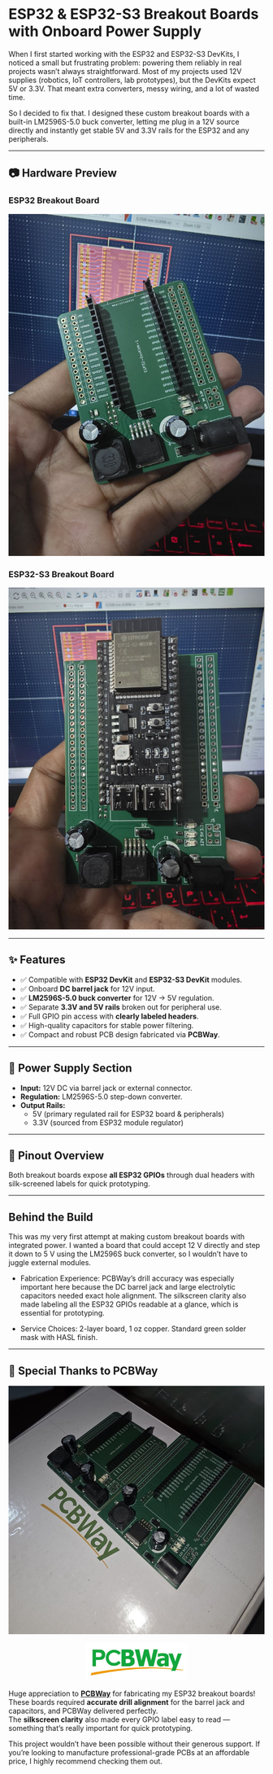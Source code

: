 # ESP32 & ESP32-S3 Breakout Boards with Onboard Power Supply

When I first started working with the ESP32 and ESP32-S3 DevKits, I noticed a small but frustrating problem: powering them reliably in real projects wasn’t always straightforward.
Most of my projects used 12V supplies (robotics, IoT controllers, lab prototypes), but the DevKits expect 5V or 3.3V. That meant extra converters, messy wiring, and a lot of wasted time.

So I decided to fix that.
I designed these custom breakout boards with a built-in LM2596S-5.0 buck converter, letting me plug in a 12V source directly and instantly get stable 5V and 3.3V rails for the ESP32 and any peripherals.

---

## 📷 Hardware Preview
### ESP32 Breakout Board

<p align="center">
  <img src="Assests\photo_2025-09-28_22-46-33.jpg" width="620"/>
</p>


### ESP32-S3 Breakout Board

<p align="center">
  <img src="Assests\photo_2025-09-28_22-46-28.jpg" width="620"/>
</p>

---

## ✨ Features
- ✅ Compatible with **ESP32 DevKit** and **ESP32-S3 DevKit** modules.  
- ✅ Onboard **DC barrel jack** for 12V input.  
- ✅ **LM2596S-5.0 buck converter** for 12V → 5V regulation.  
- ✅ Separate **3.3V and 5V rails** broken out for peripheral use.  
- ✅ Full GPIO pin access with **clearly labeled headers**.  
- ✅ High-quality capacitors for stable power filtering.  
- ✅ Compact and robust PCB design fabricated via **PCBWay**.  

---

## 🔌 Power Supply Section
- **Input:** 12V DC via barrel jack or external connector.  
- **Regulation:** LM2596S-5.0 step-down converter.  
- **Output Rails:**
  - 5V (primary regulated rail for ESP32 board & peripherals)
  - 3.3V (sourced from ESP32 module regulator)

---

## 📐 Pinout Overview
Both breakout boards expose **all ESP32 GPIOs** through dual headers with silk-screened labels for quick prototyping.

---
## Behind the Build

This was my very first attempt at making custom breakout boards with integrated power. I wanted a board that could accept 12 V directly and step it down to 5 V using the LM2596S buck converter, so I wouldn’t have to juggle external modules.

- Fabrication Experience:
PCBWay’s drill accuracy was especially important here because the DC barrel jack and large electrolytic capacitors needed exact hole alignment. The silkscreen clarity also made labeling all the ESP32 GPIOs readable at a glance, which is essential for prototyping.

- Service Choices:
2-layer board, 1 oz copper.
Standard green solder mask with HASL finish.

---

## 🎉 Special Thanks to PCBWay


<div align="center">
  <img src="Assests\photo_2025-09-28_22-46-10.jpg" width="700">
</div>

<p align="center">
  <a href="https://www.pcbway.com/" target="_blank">
    <img src="https://github.com/AvishkaVishwa/12V-DC-Motor-Speed-Controller-PCB-Design-using-KiCAD/blob/0191b6e02eeb30e176867d2a93ebec854536829a/Images/pcbwaylogo.jpg" alt="PCBWay" width="200"/>
  </a>

</p>

Huge appreciation to **[PCBWay](https://www.pcbway.com/)** for fabricating my ESP32 breakout boards!  
These boards required **accurate drill alignment** for the barrel jack and capacitors, and PCBWay delivered perfectly.  
The **silkscreen clarity** also made every GPIO label easy to read — something that’s really important for quick prototyping.

This project wouldn’t have been possible without their generous support. If you’re looking to manufacture professional-grade PCBs at an affordable price, I highly recommend checking them out.
